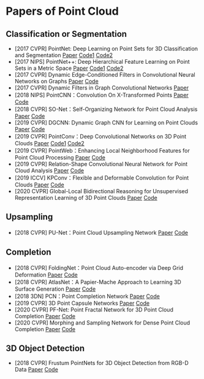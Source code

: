 # Papers of Point Cloud

## Classification or Segmentation

* [2017 CVPR] PointNet: Deep Learning on Point Sets for 3D Classification and Segmentation [Paper](https://arxiv.org/pdf/1612.00593) [Code1](https://github.com/charlesq34/pointnet) [Code2](https://github.com/fxia22/pointnet.pytorch)
* [2017 NIPS] PointNet++: Deep Hierarchical Feature Learning on Point Sets in a Metric Space [Paper](https://arxiv.org/pdf/1706.02413.pdf) [Code1](https://github.com/charlesq34/pointnet2) [Code2](https://github.com/yanx27/Pointnet_Pointnet2_pytorch)
* [2017 CVPR] Dynamic Edge-Conditioned Filters in Convolutional Neural Networks on Graphs [Paper](https://arxiv.org/pdf/1704.02901.pdf) [Code](https://github.com/mys007/ecc)
* [2017 CVPR] Dynamic Filters in Graph Convolutional Networks [Paper](https://openaccess.thecvf.com/content_cvpr_2017/papers/Simonovsky_Dynamic_Edge-Conditioned_Filters_CVPR_2017_paper.pdf)
* [2018 NIPS] PointCNN：Convolution On X-Transformed Points [Paper](https://arxiv.org/pdf/1801.07791.pdf) [Code](https://github.com/yangyanli/PointCNN)
* [2018 CVPR] SO-Net：Self-Organizing Network for Point Cloud Analysis [Paper](https://arxiv.org/pdf/1803.04249.pdf) [Code](https://arxiv.org/pdf/1803.04249.pdf)
* [2019 CVPR] DGCNN: Dynamic Graph CNN for Learning on Point Clouds [Paper](https://arxiv.org/pdf/1801.07829.pdf) [Code](https://github.com/WangYueFt/dgcnn)
* [2019 CVPR] PointConv：Deep Convolutional Networks on 3D Point Clouds [Paper](https://arxiv.org/pdf/1811.07246.pdf) [Code1](https://github.com/DylanWusee/pointconv) [Code2](https://github.com/DylanWusee/pointconv_pytorch)
* [2019 CVPR] PointWeb：Enhancing Local Neighborhood Features for Point Cloud Processing [Paper](https://openaccess.thecvf.com/content_CVPR_2019/papers/Zhao_PointWeb_Enhancing_Local_Neighborhood_Features_for_Point_Cloud_Processing_CVPR_2019_paper.pdf) [Code](https://github.com/hszhao/PointWeb)
* [2019 CVPR] Relation-Shape Convolutional Neural Network for Point Cloud Analysis [Paper](https://arxiv.org/pdf/1904.07601.pdf) [Code](https://github.com/Yochengliu/Relation-Shape-CNN)
* [2019 ICCV] KPConv：Flexible and Deformable Convolution for Point Clouds [Paper](https://arxiv.org/pdf/1904.08889.pdf) [Code](https://github.com/HuguesTHOMAS/KPConv)
* [2020 CVPR] Global-Local Bidirectional Reasoning for Unsupervised Representation Learning of 3D Point Clouds [Paper](https://arxiv.org/pdf/2003.12971.pdf) [Code](https://github.com/raoyongming/PointGLR)

## Upsampling

* [2018 CVPR] PU-Net：Point Cloud Upsampling Network [Paper](https://arxiv.org/pdf/1801.06761.pdf) [Code](https://github.com/yulequan/PU-Net)

## Completion

* [2018 CVPR] FoldingNet：Point Cloud Auto-encoder via Deep Grid Deformation [Paper](https://arxiv.org/pdf/1712.07262.pdf) [Code](https://github.com/AnTao97/UnsupervisedPointCloudReconstruction)
* [2018 CVPR] AtlasNet：A Papier-Mache Approach to Learning 3D Surface Generation [Paper](https://arxiv.org/pdf/1802.05384.pdf) [Code](https://github.com/ThibaultGROUEIX/AtlasNet)
* [2018 3DN] PCN：Point Completion Network [Paper](https://arxiv.org/pdf/1808.00671.pdf) [Code](https://github.com/wentaoyuan/pcn)
* [2019 CVPR] 3D Point Capsule Networks [Paper](https://arxiv.org/pdf/1812.10775.pdf) [Code](https://github.com/yongheng1991/3D-point-capsule-networks)
* [2020 CVPR] PF-Net: Point Fractal Network for 3D Point Cloud Completion [Paper](https://arxiv.org/pdf/2003.00410.pdf) [Code](https://github.com/zztianzz/PF-Net-Point-Fractal-Network)
* [2020 CVPR] Morphing and Sampling Network for Dense Point Cloud Completion [Paper](https://arxiv.org/pdf/1912.00280.pdf) [Code](https://github.com/Colin97/MSN-Point-Cloud-Completion)

## 3D Object Detection

* [2018 CVPR] Frustum PointNets for 3D Object Detection from RGB-D Data [Paper](https://arxiv.org/pdf/1711.08488.pdf) [Code](https://github.com/charlesq34/frustum-pointnets)

